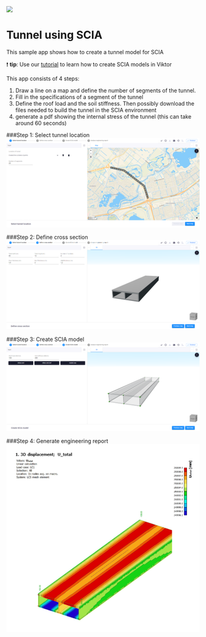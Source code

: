 ![](https://img.shields.io/badge/SDK-v14.0.0-blue) <Please check version is the same as specified in requirements.txt>

# Tunnel using SCIA
This sample app shows how to create a tunnel model for SCIA

❗ **tip**: Use our [tutorial](https://docs.viktor.ai/docs/guides/tutorials/scia-model) 
to learn how to create SCIA models in Viktor

This app consists of 4 steps:

1. Draw a line on a map and define the number of segments of the tunnel.
2. Fill in the specifications of a segment of the tunnel
3. Define the roof load and the soil stiffness. Then possibly download the files needed to build the tunnel in the SCIA environment
4. generate a pdf showing the internal stress of the tunnel (this can take around 60 seconds)

###Step 1: Select tunnel location
![](groene_boog_tunnel.png)

###Step 2: Define cross section
![](tunnel_segment.png)

###Step 3: Create SCIA model
![](tunnel_scia_model.png)

###Step 4: Generate engineering report
![](engineering_report.png)
